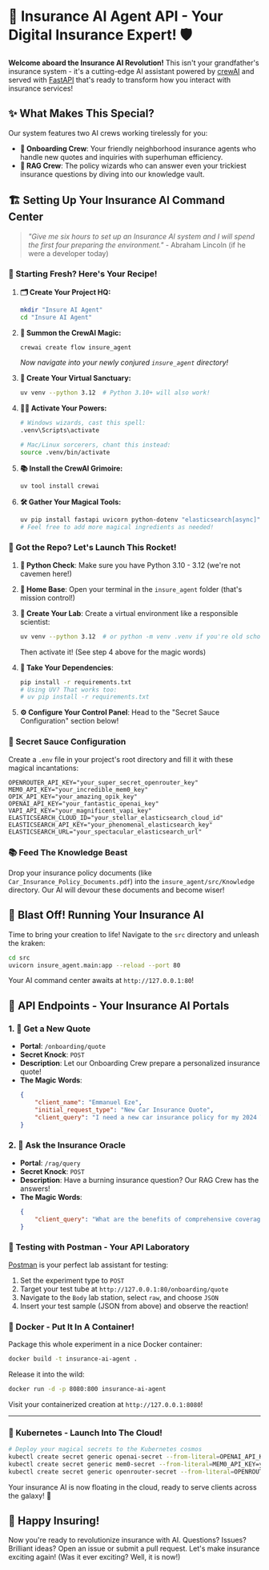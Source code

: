 # 🤖 Insurance AI Agent API - Your Digital Insurance Expert! 🛡️

**Welcome aboard the Insurance AI Revolution!** This isn't your grandfather's insurance system - it's a cutting-edge AI assistant powered by [crewAI](https://crewai.com) and served with [FastAPI](https://fastapi.tiangolo.com/) that's ready to transform how you interact with insurance services!

## ✨ What Makes This Special?

Our system features two AI crews working tirelessly for you:

- **🚀 Onboarding Crew**: Your friendly neighborhood insurance agents who handle new quotes and inquiries with superhuman efficiency.
- **🧠 RAG Crew**: The policy wizards who can answer even your trickiest insurance questions by diving into our knowledge vault.

## 🏗️ Setting Up Your Insurance AI Command Center

> *"Give me six hours to set up an Insurance AI system and I will spend the first four preparing the environment."* - Abraham Lincoln (if he were a developer today)

### 🧪 Starting Fresh? Here's Your Recipe!

1.  **🗂️ Create Your Project HQ:**
    ```bash
    mkdir "Insure AI Agent"
    cd "Insure AI Agent"
    ```

2.  **🔧 Summon the CrewAI Magic:**
    ```bash
    crewai create flow insure_agent
    ```
    *Now navigate into your newly conjured `insure_agent` directory!*

3.  **🔮 Create Your Virtual Sanctuary:**
    ```bash
    uv venv --python 3.12  # Python 3.10+ will also work!
    ```

4.  **🧙‍♂️ Activate Your Powers:**
    ```bash
    # Windows wizards, cast this spell:
    .venv\Scripts\activate

    # Mac/Linux sorcerers, chant this instead:
    source .venv/bin/activate
    ```

5.  **📚 Install the CrewAI Grimoire:**
    ```bash
    uv tool install crewai
    ```

6.  **🛠️ Gather Your Magical Tools:**
    ```bash
    uv pip install fastapi uvicorn python-dotenv "elasticsearch[async]" pydantic sse-starlette
    # Feel free to add more magical ingredients as needed!
    ```

### 🚀 Got the Repo? Let's Launch This Rocket!

1.  **🐍 Python Check**: Make sure you have Python 3.10 - 3.12 (we're not cavemen here!)

2.  **📂 Home Base**: Open your terminal in the `insure_agent` folder (that's mission control!)

3.  **🧪 Create Your Lab**:
    Create a virtual environment like a responsible scientist:
    ```bash
    uv venv --python 3.12  # or python -m venv .venv if you're old school
    ```
    Then activate it! (See step 4 above for the magic words)

4.  **💊 Take Your Dependencies**:
    ```bash
    pip install -r requirements.txt
    # Using UV? That works too:
    # uv pip install -r requirements.txt
    ```

5.  **⚙️ Configure Your Control Panel**:
    Head to the "Secret Sauce Configuration" section below!

### 🔑 Secret Sauce Configuration

Create a `.env` file in your project's root directory and fill it with these magical incantations:

```env
OPENROUTER_API_KEY="your_super_secret_openrouter_key"
MEM0_API_KEY="your_incredible_mem0_key" 
OPIK_API_KEY="your_amazing_opik_key"
OPENAI_API_KEY="your_fantastic_openai_key"
VAPI_API_KEY="your_magnificent_vapi_key"
ELASTICSEARCH_CLOUD_ID="your_stellar_elasticsearch_cloud_id"
ELASTICSEARCH_API_KEY="your_phenomenal_elasticsearch_key"
ELASTICSEARCH_URL="your_spectacular_elasticsearch_url"
```

### 📚 Feed The Knowledge Beast

Drop your insurance policy documents (like `Car_Insurance_Policy_Documents.pdf`) into the `insure_agent/src/Knowledge` directory. Our AI will devour these documents and become wiser!

## 🚀 Blast Off! Running Your Insurance AI

Time to bring your creation to life! Navigate to the `src` directory and unleash the kraken:

```bash
cd src
uvicorn insure_agent.main:app --reload --port 80
```

Your AI command center awaits at `http://127.0.0.1:80`! 

## 🔌 API Endpoints - Your Insurance AI Portals

### 1. 🚗 Get a New Quote
- **Portal**: `/onboarding/quote`
- **Secret Knock**: `POST`
- **Description**: Let our Onboarding Crew prepare a personalized insurance quote!
- **The Magic Words**:
  ```json
  {
      "client_name": "Emmanuel Eze",
      "initial_request_type": "New Car Insurance Quote",
      "client_query": "I need a new car insurance policy for my 2024 Toyota Camry. I'm looking for full coverage and I have a clean driving record."
  }
  ```

### 2. 🧠 Ask the Insurance Oracle
- **Portal**: `/rag/query`
- **Secret Knock**: `POST`
- **Description**: Have a burning insurance question? Our RAG Crew has the answers!
- **The Magic Words**:
  ```json
  {
      "client_query": "What are the benefits of comprehensive coverage?"
  }
  ```

### 🧪 Testing with Postman - Your API Laboratory

[Postman](https://www.postman.com/) is your perfect lab assistant for testing:
1. Set the experiment type to `POST`
2. Target your test tube at `http://127.0.0.1:80/onboarding/quote`
3. Navigate to the `Body` lab station, select `raw`, and choose `JSON`
4. Insert your test sample (JSON from above) and observe the reaction!


### 🐳 Docker - Put It In A Container!

Package this whole experiment in a nice Docker container:

```bash
docker build -t insurance-ai-agent .
```

Release it into the wild:

```bash
docker run -d -p 8080:800 insurance-ai-agent 
```

Visit your containerized creation at `http://127.0.0.1:8080`!

---


### 🚀 Kubernetes - Launch Into The Cloud!

```bash
# Deploy your magical secrets to the Kubernetes cosmos
kubectl create secret generic openai-secret --from-literal=OPENAI_API_KEY=your_openai_api_key
kubectl create secret generic mem0-secret --from-literal=MEM0_API_KEY=your_mem0_api_key
kubectl create secret generic openrouter-secret --from-literal=OPENROUTER_API_KEY=your_openrouter_api_key
``` 

Your insurance AI is now floating in the cloud, ready to serve clients across the galaxy! 🌌


## 🎯 Happy Insuring!

Now you're ready to revolutionize insurance with AI. Questions? Issues? Brilliant ideas? Open an issue or submit a pull request. Let's make insurance exciting again! (Was it ever exciting? Well, it is now!)


